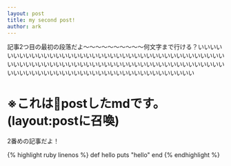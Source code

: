 ```yaml
---
layout: post
title: my second post!
author: ark
---
```


記事2つ目の最初の段落だよ〜〜〜〜〜〜〜〜〜〜何文字まで行ける？いいいいいいいいいいいいいいいいいいいいいいいいいいいいいいいいいいいいいいいいいいいいいいいいいいいいいいいいいいいいいいいいいいいいいいいいいいいいいいいいいいいいいいいいいいいいいいいいいいいいいいいいいいい

# ※これはpostしたmdです。(layout:postに召喚)

2番めの記事だよ！

{% highlight ruby linenos %}
def hello
  puts "hello"
end
{% endhighlight %}

